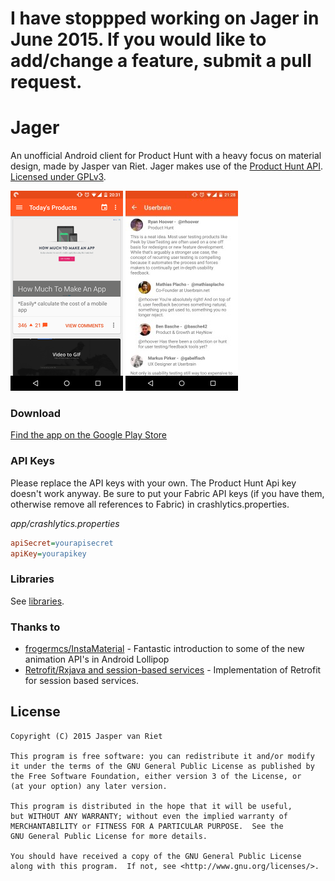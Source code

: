 # I have stoppped working on Jager in June 2015. If you would like to add/change a feature, submit a pull request.

# Jager

An unofficial Android client for Product Hunt with a heavy focus on material design, made by Jasper van Riet. Jager makes use of the [Product Hunt API][api]. [Licensed under GPLv3][license].

![](screenshot1.png)
![](screenshot2.jpg)

### Download
[Find the app on the Google Play Store][applink]

### API Keys

Please replace the API keys with your own. The Product Hunt Api key doesn't work anyway. Be sure to put your Fabric API keys (if you have them, otherwise remove all references to Fabric) in crashlytics.properties.

_app/crashlytics.properties_
```ini
apiSecret=yourapisecret
apiKey=yourapikey
```

### Libraries
See [libraries].

### Thanks to
* [frogermcs/InstaMaterial] - Fantastic introduction to some of the new animation API's in Android Lollipop
* [Retrofit/Rxjava and session-based services][so_retrofit_session] - Implementation of Retrofit for session based services.

License
----
    Copyright (C) 2015 Jasper van Riet
    
    This program is free software: you can redistribute it and/or modify
    it under the terms of the GNU General Public License as published by
    the Free Software Foundation, either version 3 of the License, or
    (at your option) any later version.

    This program is distributed in the hope that it will be useful,
    but WITHOUT ANY WARRANTY; without even the implied warranty of
    MERCHANTABILITY or FITNESS FOR A PARTICULAR PURPOSE.  See the
    GNU General Public License for more details.

    You should have received a copy of the GNU General Public License
    along with this program.  If not, see <http://www.gnu.org/licenses/>.

[frogermcs/InstaMaterial]:https://github.com/frogermcs/InstaMaterial/
[so_retrofit_session]:http://stackoverflow.com/a/25551689
[license]:https://github.com/JaspervanRiet/Jager/blob/master/LICENSE.txt
[libraries]:https://github.com/JaspervanRiet/Jager/blob/master/Libraries.md
[applink]:https://play.google.com/store/apps/details?id=com.jaspervanriet.huntingthatproduct
[api]:https://api.producthunt.com/v1/docs
